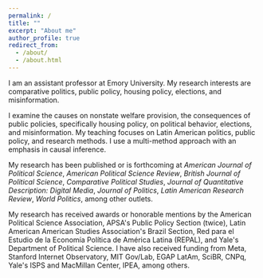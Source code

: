 ```yaml
---
permalink: /
title: ""
excerpt: "About me"
author_profile: true
redirect_from: 
  - /about/
  - /about.html
---
```


I am an  assistant  professor  at  Emory  University. My  research  interests  are comparative  politics,  public  policy, housing policy,  elections, and misinformation. 

I examine the causes on  nonstate  welfare  provision,  the  consequences  of  public  policies, specifically housing policy,  on  political behavior, elections, and misinformation. My teaching focuses on Latin American politics, public policy, and research methods. I use a multi-method approach with an emphasis in causal inference.

My research has been published or is forthcoming at *American Journal of Political Science*, *American Political Science Review*, *British Journal of Political Science*, *Comparative Political Studies*, *Journal of Quantitative Description: Digital Media*, *Journal of Politics*, *Latin American Research Review*, *World Politics*, among other outlets. 

My research has received awards or honorable mentions by the American Political Science Association, APSA's Public  Policy  Section (twice), Latin American American Studies Association's Brazil Section, Red para el Estudio de la Economía Política de América Latina (REPAL), and Yale's Department of Political Science. I have also received funding from Meta, Stanford Internet Observatory, MIT Gov/Lab, EGAP LatAm, SciBR, CNPq, Yale's ISPS and MacMillan Center, IPEA, among others.



